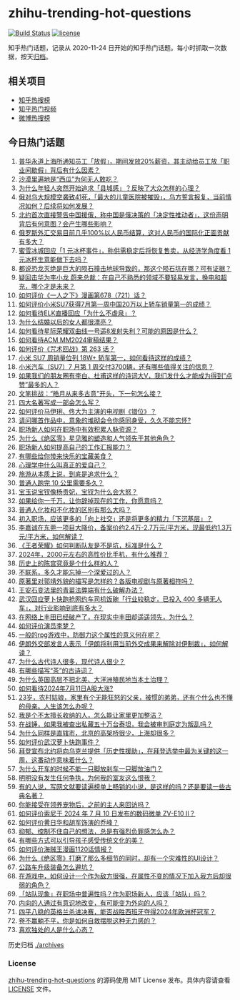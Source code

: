 # zhihu-trending-hot-questions

[![Build Status](https://github.com/justjavac/zhihu-trending-hot-questions/workflows/ci/badge.svg?branch=master)](https://github.com/justjavac/zhihu-trending-hot-questions/actions)
[![license](https://img.shields.io/github/license/justjavac/zhihu-trending-hot-questions)](https://github.com/justjavac/zhihu-trending-hot-questions/blob/master/LICENSE)

知乎热门话题，记录从 2020-11-24
日开始的知乎热门话题。每小时抓取一次数据，按天[归档](./archives)。

## 相关项目

- [知乎热搜榜](https://github.com/justjavac/zhihu-trending-top-search)
- [知乎热门视频](https://github.com/justjavac/zhihu-trending-hot-video)
- [微博热搜榜](https://github.com/justjavac/weibo-trending-hot-search)

## 今日热门话题

<!-- BEGIN -->
<!-- 最后更新时间 Fri Jul 12 2024 06:04:25 GMT+0800 (China Standard Time) -->

1. [普华永道上海所通知员工「放假」，期间发放20%薪资，其主动给员工放「职业间歇假」背后有什么因素？](https://www.zhihu.com/question/661251181)
1. [沙漠里遍地是“西瓜”为何无人敢吃？](https://www.zhihu.com/question/479750818)
1. [为什么年轻人突然开始追求「县城感」？反映了大众怎样的心理？](https://www.zhihu.com/question/661273765)
1. [俄对乌大规模空袭致41死，「最大的儿童医院被摧毁」，乌方誓言报复，当前情况如何？后续将如何发展？](https://www.zhihu.com/question/661127553)
1. [北约首次直接警告中国援俄，称中国是俄决策的「决定性推动者」，这份声明背后有何意图？会产生哪些影响？](https://www.zhihu.com/question/661309625)
1. [俄罗斯外汇交易目前几乎100%以人民币结算，这对人民币的国际化正面贡献有多大？](https://www.zhihu.com/question/661211176)
1. [蜜雪冰城回应「1 元冰杯事件」，称供需稳定后将恢复售卖，从经济学角度看 1 元冰杯生意能做下去吗？](https://www.zhihu.com/question/661321754)
1. [都说恐龙灭绝是巨大的陨石撞击地球导致的，那这个陨石坑在哪？可有证据？](https://www.zhihu.com/question/661180076)
1. [疑回击华为李小龙 蔚来总裁：在自己不熟悉的领域不要轻易发言，换电和超充，哪个才是未来？](https://www.zhihu.com/question/661218558)
1. [如何评价《一人之下》漫画第678（721）话？](https://www.zhihu.com/question/661354933)
1. [如何评价小米SU7获得7月第一周中国20万以上轿车销量第一的成绩？](https://www.zhihu.com/question/661358808)
1. [如何看待ELK直播回应「为什么不虐泉」？](https://www.zhihu.com/question/661347628)
1. [为什么结婚以后的女人都很漂亮？](https://www.zhihu.com/question/660928644)
1. [如何看待星际荣耀双曲线一号遥8发射失利？可能的原因是什么？](https://www.zhihu.com/question/661307194)
1. [如何看待ACM MM2024审稿结果？](https://www.zhihu.com/question/648660395)
1. [如何评价《咒术回战》第 263 话？](https://www.zhihu.com/question/661349010)
1. [小米 SU7 周销量位列 18W+ 轿车第一，如何看待这样的成绩？](https://www.zhihu.com/question/661358689)
1. [小米汽车（SU7）7 月第 1 周交付3700辆，还有哪些值得关注的信息？](https://www.zhihu.com/question/661194467)
1. [如果我们的朋友圈有李白、杜甫这样的诗词大V，我们发什么才能成为得到“点赞”最多的人？](https://www.zhihu.com/question/661126178)
1. [文笔挑战：“皓月从来多古意”开头，下一句怎么接？](https://www.zhihu.com/question/661306303)
1. [四大名著写成一部会怎么写？](https://www.zhihu.com/question/661265403)
1. [如何评价马伊琍、佟大为主演的电视剧《错位》？](https://www.zhihu.com/question/661305406)
1. [请问哪首作品中，意象的堆砌会令你感同身受，久久不能忘怀?](https://www.zhihu.com/question/661059011)
1. [职场新人如何在职场中有效积累人脉资源？](https://www.zhihu.com/question/660814346)
1. [为什么《绝区零》星见雅的塑造和人气领先于其他角色？](https://www.zhihu.com/question/660932893)
1. [职场新人如何提高自己的工作汇报能力？](https://www.zhihu.com/question/661279837)
1. [有哪些给你带来快乐的宝藏美食？](https://www.zhihu.com/question/655363303)
1. [心理学中什么叫真正的爱自己？](https://www.zhihu.com/question/656520254)
1. [旅游从本质上说，到底是追求什么？](https://www.zhihu.com/question/661065868)
1. [普通人跑完 10 公里需要多久？](https://www.zhihu.com/question/657021208)
1. [宝玉说宝钗像杨贵妃，宝钗为什么会大怒？](https://www.zhihu.com/question/605202544)
1. [如果给你一千万，让你辞掉现在的工作，你愿意吗？](https://www.zhihu.com/question/658415685)
1. [普通人化妆和不化妆的区别有那么大吗？](https://www.zhihu.com/question/284079352)
1. [初入职场，应该更多的「向上社交」还是将更多的精力「下沉基层」？](https://www.zhihu.com/question/661080758)
1. [李嘉诚在东莞一项目大降价，备案价约2.4万-2.7万元/平方米，现最低约1.3万元/平方米，如何解读？](https://www.zhihu.com/question/661305766)
1. [《王者荣耀》如何判断队友是不是坑，标准是什么？](https://www.zhihu.com/question/41964014)
1. [2024年，2000元左右的高性价比手机，有什么推荐？](https://www.zhihu.com/question/657479221)
1. [历史上的陈宫究竟是个什么样的人？](https://www.zhihu.com/question/660999739)
1. [不联系，多久才能忘掉一个深爱过的人？](https://www.zhihu.com/question/661120997)
1. [原著里对郭靖外貌的描写是怎样的？各版电视剧与原著相符吗？](https://www.zhihu.com/question/661026044)
1. [王安石变法里的青苗法弊端有什么破解办法？](https://www.zhihu.com/question/661033505)
1. [武汉回应萝卜快跑抢网约车司机饭碗「行业较稳定，已投入 400 多辆无人车」，对行业影响到底有多大？](https://www.zhihu.com/question/661252701)
1. [在网络上丰田已经破产了，在现实中丰田却遥遥领先，为什么？](https://www.zhihu.com/question/660623552)
1. [如何评价演员李梦？](https://www.zhihu.com/question/265790280)
1. [一般的rpg游戏中，防御力这个属性的意义何在呢？](https://www.zhihu.com/question/661146480)
1. [伊朗外交部发言人表示「伊朗将利用当前外交成果来解除对伊制裁」，如何解读？](https://www.zhihu.com/question/661121903)
1. [为什么古代诗人很多，现代诗人很少？](https://www.zhihu.com/question/619576845)
1. [有哪些描写“茶”的古诗词？](https://www.zhihu.com/question/618937833)
1. [为什么英国高层不把北美、大洋洲殖民地当本土治理？](https://www.zhihu.com/question/661143942)
1. [如何看待2024年7月11日A股大涨?](https://www.zhihu.com/question/661333049)
1. [23岁，农村姑娘，家里有个无能狂怒的父亲，被惯的弟弟，还有个什么也不懂的母亲。人生该怎么办呢？](https://www.zhihu.com/question/661253520)
1. [我是个不太擅长收纳的人，怎么能让家里更加整洁？](https://www.zhihu.com/question/342486848)
1. [在战锤，如果我被查出私藏五十万台泰坦，我会被审判庭定为叛乱吗？](https://www.zhihu.com/question/661157737)
1. [为什么同样是直辖市，北京的高架桥很少，上海却很多？](https://www.zhihu.com/question/656298836)
1. [如何评价武汉萝卜快跑事件？](https://www.zhihu.com/question/661176762)
1. [拜登宣布北约将向乌克兰提供「历史性援助」，在拜登选举中最为关键的这一周，这番动作意味着什么？](https://www.zhihu.com/question/661230026)
1. [为什么开车的时候不能一只脚放刹车一只脚放油门？](https://www.zhihu.com/question/658416160)
1. [明明没有发生任何争执，为何我的室友这么恨我？](https://www.zhihu.com/question/661094420)
1. [有的人说，写网文就要读遍榜单上畅销的小说，是这样的吗？还是要读一些古典名著？](https://www.zhihu.com/question/661026339)
1. [你能接受在领养宠物后，之前的主人来回访吗？](https://www.zhihu.com/question/660049760)
1. [如何评价索尼于 2024 年 7 月 10 日发布的数码微单 ZV-E10 II？](https://www.zhihu.com/question/661275056)
1. [如何评价黄日华和胡军饰演的乔峰？](https://www.zhihu.com/question/283532786)
1. [抑郁、控制不住自己的想法，总是有强烈负罪感怎么办？](https://www.zhihu.com/question/661092516)
1. [有哪些方式可以引导孩子感受传统文化的美？](https://www.zhihu.com/question/661139917)
1. [如何评价海贼王漫画1120话情报？](https://www.zhihu.com/question/661212712)
1. [为什么《绝区零》打磨了那么多细节的同时，却有一个灾难性的UI设计？](https://www.zhihu.com/question/661262120)
1. [公路车升级装备怎么避坑？](https://www.zhihu.com/question/659363083)
1. [在游戏中，如何设计一个作为敌方很强，在属性不变的情况下加入我方后却很弱的角色？](https://www.zhihu.com/question/660965436)
1. [「站队现象」在职场中普遍性吗？作为职场新人，应该「站队」吗？](https://www.zhihu.com/question/660814217)
1. [内向的人通过有意识地改变，有可能变为外向的人吗？](https://www.zhihu.com/question/661130890)
1. [四平八稳的英格兰杀进决赛，能否战胜西班牙夺得2024年欧洲杯冠军？](https://www.zhihu.com/question/661294949)
1. [卷不赢躺不平，你是如何自救摆脱这种无力感的？](https://www.zhihu.com/question/661140559)
1. [喜欢独处的人是什么心态？](https://www.zhihu.com/question/658877349)

<!-- END -->

历史归档 [./archives](./archives)

### License

[zhihu-trending-hot-questions](https://github.com/justjavac/zhihu-trending-hot-questions)
的源码使用 MIT License 发布。具体内容请查看 [LICENSE](./LICENSE) 文件。
